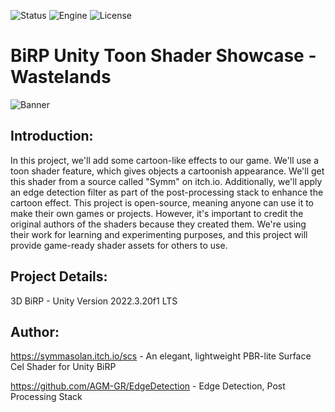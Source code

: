 ![Status](https://badgen.net/badge/Status/OpenSource/orange?icon=github)
![Engine](https://badgen.net/badge/Engine/Unity/blue)
![License](https://badgen.net/badge/license/MIT/green)

# **BiRP Unity Toon Shader Showcase - Wastelands**
![Banner](https://github.com/Parven05/Project-Wastelands/assets/101796812/dc0727c2-d399-41e6-a50e-3c6397b10c3a)

## **Introduction:**
In this project, we'll add some cartoon-like effects to our game. We'll use a toon shader feature, which gives objects a cartoonish appearance. We'll get this shader from a source called "Symm" on itch.io. Additionally, we'll apply an edge detection filter as part of the post-processing stack to enhance the cartoon effect. This project is open-source, meaning anyone can use it to make their own games or projects. However, it's important to credit the original authors of the shaders because they created them. We're using their work for learning and experimenting purposes, and this project will provide game-ready shader assets for others to use.

## **Project Details:**
3D BiRP - Unity Version 2022.3.20f1 LTS

## **Author:**
https://symmasolan.itch.io/scs - An elegant, lightweight PBR-lite Surface Cel Shader for Unity BiRP

https://github.com/AGM-GR/EdgeDetection - Edge Detection, Post Processing Stack

